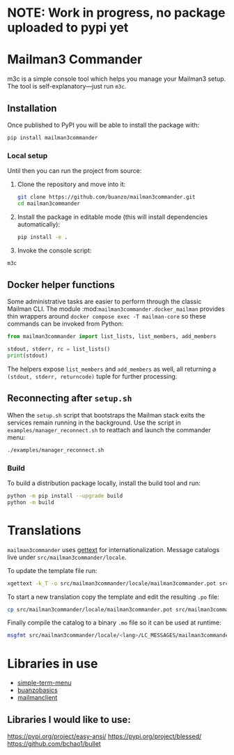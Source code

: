 # NOTE: Work in progress, no package uploaded to pypi yet

# Mailman3 Commander

m3c is a simple console tool which helps you manage your Mailman3 setup. The tool is self-explanatory—just run `m3c`.

## Installation

Once published to PyPI you will be able to install the package with:

```bash
pip install mailman3commander
```

### Local setup

Until then you can run the project from source:


1. Clone the repository and move into it:

   ```bash
   git clone https://github.com/buanzo/mailman3commander.git
   cd mailman3commander
   ```

2. Install the package in editable mode (this will install dependencies automatically):

   ```bash
   pip install -e .
   ```

3. Invoke the console script:

```bash
m3c
```

## Docker helper functions

Some administrative tasks are easier to perform through the classic Mailman
CLI.  The module :mod:`mailman3commander.docker_mailman` provides thin wrappers
around ``docker compose exec -T mailman-core`` so these commands can be
invoked from Python:

```python
from mailman3commander import list_lists, list_members, add_members

stdout, stderr, rc = list_lists()
print(stdout)
```

The helpers expose ``list_members`` and ``add_members`` as well, all returning a
``(stdout, stderr, returncode)`` tuple for further processing.

## Reconnecting after ``setup.sh``

When the ``setup.sh`` script that bootstraps the Mailman stack exits the
services remain running in the background.  Use the script in
``examples/manager_reconnect.sh`` to reattach and launch the commander menu:

```bash
./examples/manager_reconnect.sh
```

### Build

To build a distribution package locally, install the build tool and run:

```bash
python -m pip install --upgrade build
python -m build
```

# Translations

`mailman3commander` uses [gettext](https://docs.python.org/3/library/gettext.html)
for internationalization. Message catalogs live under
`src/mailman3commander/locale`.

To update the template file run:

```bash
xgettext -k_T -o src/mailman3commander/locale/mailman3commander.pot src/mailman3commander/mailman3commander.py
```

To start a new translation copy the template and edit the resulting `.po`
file:

```bash
cp src/mailman3commander/locale/mailman3commander.pot src/mailman3commander/locale/<lang>/LC_MESSAGES/mailman3commander.po
```

Finally compile the catalog to a binary `.mo` file so it can be used at
runtime:

```bash
msgfmt src/mailman3commander/locale/<lang>/LC_MESSAGES/mailman3commander.po -o src/mailman3commander/locale/<lang>/LC_MESSAGES/mailman3commander.mo
```

# Libraries in use

- [simple-term-menu](https://pypi.org/project/simple-term-menu/)
- [buanzobasics](https://pypi.org/project/buanzobasics/)
- [mailmanclient](https://pypi.org/project/mailmanclient/)


## Libraries I would like to use:
https://pypi.org/project/easy-ansi/
https://pypi.org/project/blessed/
https://github.com/bchao1/bullet
